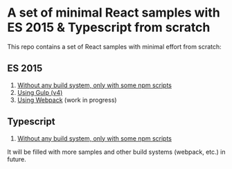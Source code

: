 # A set of minimal React samples with ES 2015 & Typescript from scratch

This repo contains a set of React samples with minimal effort from scratch:

## ES 2015
1. [Without any build system, only with some npm scripts](https://github.com/tklepzig/react-es6-poc/tree/master/super-simple-only-npm-scripts)
2. [Using Gulp (v4)](https://github.com/tklepzig/react-es6-poc/tree/master/using-gulp)
3. [Using Webpack](https://github.com/tklepzig/react-es6-poc/tree/master/using-webpack) (work in progress)

## Typescript
1. [Without any build system, only with some npm scripts](https://github.com/tklepzig/react-es6-poc/tree/master/typescript-npm-scripts)


It will be filled with more samples and other build systems (webpack, etc.) in future.
